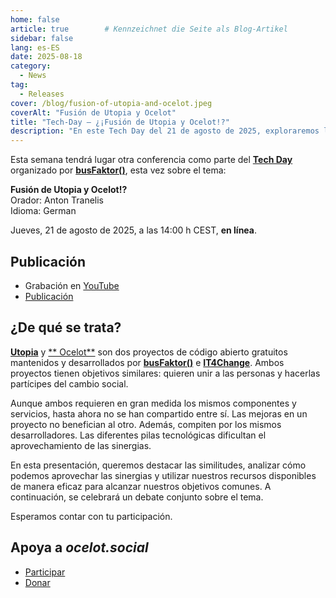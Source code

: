 ```yaml
---
home: false
article: true        # Kennzeichnet die Seite als Blog-Artikel
sidebar: false
lang: es-ES
date: 2025-08-18
category:
  - News
tag:
  - Releases
cover: /blog/fusion-of-utopia-and-ocelot.jpeg
coverAlt: "Fusión de Utopia y Ocelot"
title: "Tech-Day – ¿¡Fusión de Utopia y Ocelot!?"
description: "En este Tech Day del 21 de agosto de 2025, exploraremos la cuestión de si Utopia Map y ocelot.social pueden unirse. Esperamos contar con tu participación."
---
```


Esta semana tendrá lugar otra conferencia como parte del [**Tech Day**](https://www.busfaktor.org/de/projekte/tech-day) organizado por [**busFaktor()**](https://www.busfaktor.org/de), esta vez sobre el tema:

**Fusión de Utopia y Ocelot!?**  
Orador: Anton Tranelis  
Idioma: German

Jueves, 21 de agosto de 2025, a las 14:00 h CEST, **en línea**.

## Publicación

- Grabación en [YouTube](https://www.youtube.com/watch?v=NI-nAeYkmQk&list=PL5Xhli7oRz_UvRSDp61oTloWM0fc5e8Yy)
- [Publicación](https://hack.utopia-lab.org/s/vYs1BNmFi)

## ¿De qué se trata?

[**Utopia**](https://utopia-map.org/) y [** Ocelot**](https://ocelot.social/en/) son dos proyectos de código abierto gratuitos mantenidos y desarrollados por [**busFaktor()**](https://www.busfaktor.org/de) e [**IT4Change**](https://it4c.dev/).
Ambos proyectos tienen objetivos similares: quieren unir a las personas y hacerlas partícipes del cambio social.

Aunque ambos requieren en gran medida los mismos componentes y servicios, hasta ahora no se han compartido entre sí. Las mejoras en un proyecto no benefician al otro. Además, compiten por los mismos desarrolladores.
Las diferentes pilas tecnológicas dificultan el aprovechamiento de las sinergias.

En esta presentación, queremos destacar las similitudes, analizar cómo podemos aprovechar las sinergias y utilizar nuestros recursos disponibles de manera eficaz para alcanzar nuestros objetivos comunes.
A continuación, se celebrará un debate conjunto sobre el tema.

Esperamos contar con tu participación.

## Apoya a *ocelot.social*

- [Participar](/es/contribute/)
- [Donar](/es/donate/)
